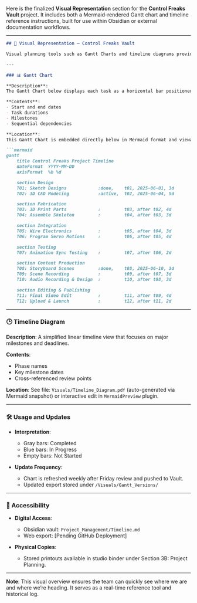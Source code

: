 Here is the finalized **Visual Representation** section for the **Control Freaks Vault** project. It includes both a Mermaid-rendered Gantt chart and timeline reference instructions, built for use within Obsidian or external documentation workflows.

---

````markdown
## 📅 Visual Representation – Control Freaks Vault

Visual planning tools such as Gantt Charts and timeline diagrams provide clarity and a high-level overview of how the *Control Freaks* project is progressing through its key phases.

---

### 📊 Gantt Chart

**Description**:  
The Gantt Chart below displays each task as a horizontal bar positioned along a timeline. The bar length corresponds to the task’s duration, and dependencies between tasks are shown in sequence.

**Contents**:  
- Start and end dates
- Task durations
- Milestones
- Sequential dependencies

**Location**:  
This Gantt Chart is embedded directly below in Mermaid format and viewable in live Obsidian preview mode or exportable to PDF if needed.

```mermaid
gantt
    title Control Freaks Project Timeline
    dateFormat  YYYY-MM-DD
    axisFormat  %b %d

    section Design
    T01: Sketch Designs            :done,    t01, 2025-06-01, 3d
    T02: 3D CAD Modeling           :active,  t02, 2025-06-04, 5d

    section Fabrication
    T03: 3D Print Parts            :         t03, after t02, 4d
    T04: Assemble Skeleton         :         t04, after t03, 3d

    section Integration
    T05: Wire Electronics          :         t05, after t04, 3d
    T06: Program Servo Motions     :         t06, after t05, 4d

    section Testing
    T07: Animation Sync Testing    :         t07, after t06, 2d

    section Content Production
    T08: Storyboard Scenes         :done,    t08, 2025-06-10, 3d
    T09: Scene Recording           :         t09, after t07, 3d
    T10: Audio Recording & Design  :         t10, after t08, 3d

    section Editing & Publishing
    T11: Final Video Edit          :         t11, after t09, 4d
    T12: Upload & Launch           :         t12, after t11, 2d
````

---

### 🕒 Timeline Diagram

**Description**:
A simplified linear timeline view that focuses on major milestones and deadlines.

**Contents**:

* Phase names
* Key milestone dates
* Cross-referenced review points

**Location**:
See file: `Visuals/Timeline_Diagram.pdf` (auto-generated via Mermaid snapshot) or interactive edit in `MermaidPreview` plugin.

---

### 🛠️ Usage and Updates

* **Interpretation**:

  * Gray bars: Completed
  * Blue bars: In Progress
  * Empty bars: Not Started
* **Update Frequency**:

  * Chart is refreshed weekly after Friday review and pushed to Vault.
  * Updated export stored under `/Visuals/Gantt_Versions/`

---

### 🔗 Accessibility

* **Digital Access**:

  * Obsidian vault: `Project_Management/Timeline.md`
  * Web export: \[Pending GitHub Deployment]
* **Physical Copies**:

  * Stored printouts available in studio binder under Section 3B: Project Planning.

---

**Note**: This visual overview ensures the team can quickly see where we are and where we’re heading. It serves as a real-time reference tool and historical log.

